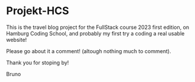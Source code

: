 # Projekt-HCS

This is the travel blog project for the FullStack course 2023 first edition, on Hamburg Coding School, and probably my first try a coding a real usable website!

Please go about it a comment! (altough nothing much to comment).

Thank you for stoping by!

Bruno

